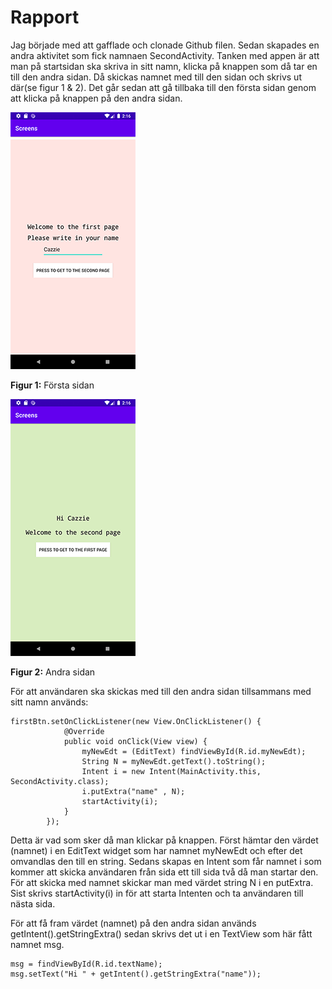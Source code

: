 
# Rapport

Jag började med att gafflade och clonade Github filen. Sedan skapades en andra aktivitet som fick namnaen SecondActivity. Tanken med appen är att man på startsidan ska skriva in sitt namn, klicka på knappen som då tar en till den andra sidan. Då skickas namnet med till den sidan och skrivs ut där(se figur 1 & 2). Det går sedan att gå tillbaka till den första sidan genom att klicka på knappen på den andra sidan.

![](page1.png)

**Figur 1:** Första sidan

![](page2.png)

**Figur 2:** Andra sidan

För att användaren ska skickas med till den andra sidan tillsammans med sitt namn används:

```
firstBtn.setOnClickListener(new View.OnClickListener() {
            @Override
            public void onClick(View view) {
                myNewEdt = (EditText) findViewById(R.id.myNewEdt);
                String N = myNewEdt.getText().toString();
                Intent i = new Intent(MainActivity.this, SecondActivity.class);
                i.putExtra("name" , N);
                startActivity(i);
            }
        });
```
Detta är vad som sker då man klickar på knappen. Först hämtar den värdet (namnet) i en EditText widget som har namnet myNewEdt och efter det omvandlas den till en string. Sedans skapas en Intent som får namnet i som kommer att skicka användaren från sida ett till sida två då man startar den. För att skicka med namnet skickar man med värdet string N i en putExtra. Sist skrivs startActivity(i) in för att starta Intenten och ta användaren till nästa sida.

För att få fram värdet (namnet) på den andra sidan används getIntent().getStringExtra() sedan skrivs det ut i en TextView som här fått namnet msg.

```
msg = findViewById(R.id.textName);
msg.setText("Hi " + getIntent().getStringExtra("name"));
```

